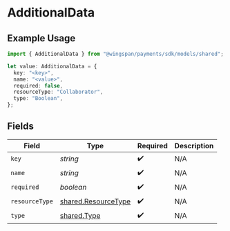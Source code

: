 # AdditionalData

## Example Usage

```typescript
import { AdditionalData } from "@wingspan/payments/sdk/models/shared";

let value: AdditionalData = {
  key: "<key>",
  name: "<value>",
  required: false,
  resourceType: "Collaborator",
  type: "Boolean",
};
```

## Fields

| Field                                                             | Type                                                              | Required                                                          | Description                                                       |
| ----------------------------------------------------------------- | ----------------------------------------------------------------- | ----------------------------------------------------------------- | ----------------------------------------------------------------- |
| `key`                                                             | *string*                                                          | :heavy_check_mark:                                                | N/A                                                               |
| `name`                                                            | *string*                                                          | :heavy_check_mark:                                                | N/A                                                               |
| `required`                                                        | *boolean*                                                         | :heavy_check_mark:                                                | N/A                                                               |
| `resourceType`                                                    | [shared.ResourceType](../../../sdk/models/shared/resourcetype.md) | :heavy_check_mark:                                                | N/A                                                               |
| `type`                                                            | [shared.Type](../../../sdk/models/shared/type.md)                 | :heavy_check_mark:                                                | N/A                                                               |